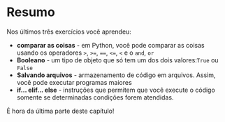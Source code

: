 # Resumo

Nos últimos três exercícios você aprendeu:

* **comparar as coisas** - em Python, você pode comparar as coisas usando os operadores `>`, `>=`, `==`, `<=`, `<` e o `and`, `or`
* **Booleano** - um tipo de objeto que só tem um dos dois valores:`True` ou `False`
* **Salvando arquivos** - armazenamento de código em arquivos. Assim, você pode executar programas maiores
* **if... elif... else** - instruções que permitem que você execute o código somente se determinadas condições forem atendidas.

É hora da última parte deste capítulo!

